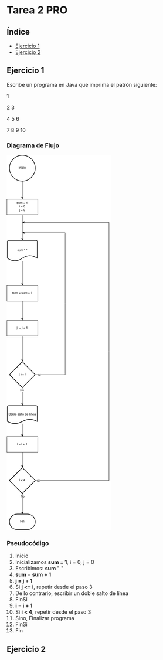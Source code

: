 <div align="justify">

# Tarea 2 PRO

## Índice

- [Ejercicio 1](#ejercicio01)
- [Ejercicio 2](#ejercicio02)

## Ejercicio 1 <a name="ejercicio01"></a>

Escribe un programa en Java que imprima el patrón siguiente:

1

2 3

4 5 6

7 8 9 10

### Diagrama de Flujo

<img src="images/diagrama-tarea3-01.png"/>

### Pseudocódigo

1. Inicio
2. Inicializamos __sum = 1__, i = 0, j = 0
3. Escribimos: __sum__ " "
4. __sum = sum + 1__
5. __j = j + 1__
6. Si __j <= i__, repetir desde el paso 3
7. De lo contrario, escribir un doble salto de línea
8. FinSi
9. __i = i + 1__
10. Si __i < 4__, repetir desde el paso 3
11. Sino, Finalizar programa
12. FinSi
13. Fin

## Ejercicio 2 <a name="ejercicio02"></a>



</div>